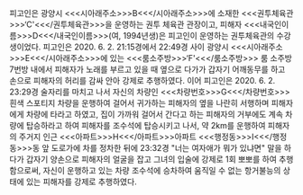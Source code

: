 피고인은 광양시 <<<시아래주소>>>B<<</시아래주소>>>에 소재한 <<<권투체육관>>>‘C'<<</권투체육관>>>을 운영하는 권투 체육관 관장이고, 피해자 <<<내국인이름>>>D<<</내국인이름>>>(여, 1994년생)은 피고인이 운영하는 권투체육관의 수강생이었다.
피고인은 2020. 6. 2. 21:15경에서 22:49경 사이 광양시 <<<시아래주소>>>E<<</시아래주소>>>에 있는 <<<룸소주방>>>‘F'<<</룸소주방>>> 룸 소주방 7번방 내에서 피해자가 노래를 부르고 있을 때 옆으로 다가가 갑자기 어깨동무를 하고 손으로 피해자의 허리를 감싸 안아 강제로 추행하였다.
이어 피고인은 2020. 6. 2. 23:29경 술자리를 마치고 나서 자신의 차량인 <<<차량번호>>>G<<</차량번호>>> 흰색 스포티지 차량을 운행하여 걸어서 귀가하는 피해자의 옆을 나란히 서행하며 피해자에게 차량에 타라고 하였고, 집이 가까워 걸어서 간다고 하는 피해자의 거부에도 계속 차량에 탑승하라고 하여 피해자를 조수석에 탑승시키고 나서, 약 2km를 운행하여 피해자의 주거지 인근 <<<아파트>>>H<<</아파트>>>아파트 <<<행정동>>>I<<</행정동>>>동 앞 도로가에 차를 정차한 뒤에 23:32경 "너는 여자애가 뭐가 있냐면" 말을 하다가 갑자기 양손으로 피해자의 얼굴을 잡고 그녀의 입술에 강제로 1회 뽀뽀를 하여 추행함으로써, 자신이 운행하고 있는 차량 조수석에 승차하여 움직일 수 없는 항거불능의 상태에 있는 피해자를 강제로 추행하였다.
